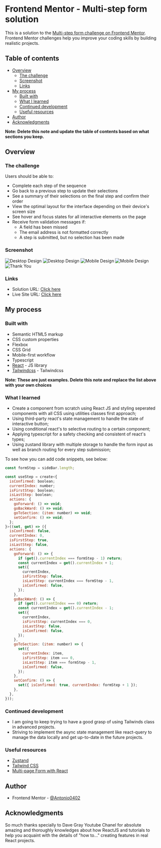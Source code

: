 # Frontend Mentor - Multi-step form solution

This is a solution to the [Multi-step form challenge on Frontend Mentor](https://www.frontendmentor.io/challenges/multistep-form-YVAnSdqQBJ). Frontend Mentor challenges help you improve your coding skills by building realistic projects.

## Table of contents

- [Overview](#overview)
  - [The challenge](#the-challenge)
  - [Screenshot](#screenshot)
  - [Links](#links)
- [My process](#my-process)
  - [Built with](#built-with)
  - [What I learned](#what-i-learned)
  - [Continued development](#continued-development)
  - [Useful resources](#useful-resources)
- [Author](#author)
- [Acknowledgments](#acknowledgments)

**Note: Delete this note and update the table of contents based on what sections you keep.**

## Overview

### The challenge

Users should be able to:

- Complete each step of the sequence
- Go back to a previous step to update their selections
- See a summary of their selections on the final step and confirm their order
- View the optimal layout for the interface depending on their device's screen size
- See hover and focus states for all interactive elements on the page
- Receive form validation messages if:
  - A field has been missed
  - The email address is not formatted correctly
  - A step is submitted, but no selection has been made

### Screenshot

![Desktop Design](./screenshots/desktop-design-step-1.png)
![Desktop Design](./screenshots/desktop-design-step-2.png)
![Mobile Design](./screenshots/mobile-design-step-3.png)
![Mobile Design](./screenshots/mobile-design-step-4.png)
![Thank You](./screenshots/desktop-design-step-5.png)

### Links

- Solution URL: [Click here](https://github.com/Antonio0402/multi-step-form)
- Live Site URL: [Click here](https://multi-step-form-antonio.netlify.app/)

## My process

### Built with

- Semantic HTML5 markup
- CSS custom properties
- Flexbox
- CSS Grid
- Mobile-first workflow
- Typescript
- [React](https://reactjs.org/) - JS library
- [Tailwindcss](https://tailwindcss.com) - Tailwindcss

**Note: These are just examples. Delete this note and replace the list above with your own choices**

### What I learned

- Create a component from scratch using React JS and styling seperated components with all CSS using utilities classes first approach;
- Using third-party react's state management to handle the state of interactive button;
- Using conditional react's to selective routing to a certain component;
- Applying typescript for a safety checking and consistent of react's types;
- Using zustand library with multiple storage to handle the form input as well as branch routing for every step submission;

To see how you can add code snippets, see below:

```js
const formStep = sideBar.length;

const useStep = create<{
  isConfirmed: boolean;
  currentIndex: number;
  isFirstStep: boolean;
  isLastStep: boolean;
  actions: {
    goForward: () => void;
    goBackWard: () => void;
    goToSection: (item: number) => void;
    setConfirm: () => void;
  };
}>((set, get) => ({
  isConfirmed: false,
  currentIndex: 0,
  isFirstStep: true,
  isLastStep: false,
  actions: {
    goForward: () => {
      if (get().currentIndex === formStep - 1) return;
      const currentIndex = get().currentIndex + 1;
      set({
        currentIndex,
        isFirstStep: false,
        isLastStep: currentIndex === formStep - 1,
        isConfirmed: false,
      });
    },
    goBackWard: () => {
      if (get().currentIndex === 0) return;
      const currentIndex = get().currentIndex - 1;
      set({
        currentIndex,
        isFirstStep: currentIndex === 0,
        isLastStep: false,
        isConfirmed: false,
      });
    },
    goToSection: (item: number) => {
      set({
        currentIndex: item,
        isFirstStep: item === 0,
        isLastStep: item === formStep - 1,
        isConfirmed: false,
      });
    },
    setConfirm: () => {
      set({ isConfirmed: true, currentIndex: formStep + 1 });
    },
  },
}));
```

### Continued development

- I am going to keep trying to have a good grasp of using Tailwinds class in advanced projects.
- Striving to implement the async state management like react-query to manage the data locally and get up-to-date in the future projects.

### Useful resources

- [Zustand](https://github.com/pmndrs/zustand)
- [Tailwind CSS](https://tailwindcss.com/)
- [Multi-page Form with React](https://www.youtube.com/watch?v=QSBc8bABwE0&list=PL0Zuz27SZ-6PrE9srvEn8nbhOOyxnWXfp&index=51&pp=iAQB)

## Author

- Frontend Mentor - [@Antonio0402](https://www.frontendmentor.io/profile/Antonio0402)

## Acknowledgments

So much thanks specially to Dave Gray Youtube Chanel for absolute amazing and thoroughly knowledges about how ReactJS and tutorials to help you acquaint with the details of "how to..." creating features in real React projects.

